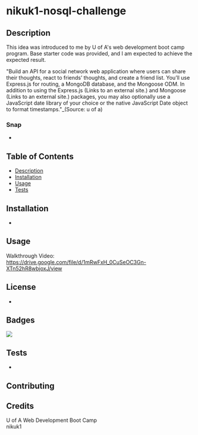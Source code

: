 # nikuk1-nosql-challenge

## Description 
This idea was introduced to me by U of A's web development boot camp program.
Base starter code was provided, and I am expected to achieve the expected result.

"Build an API for a social network web application where users can share their thoughts, react to friends’ thoughts, and create a friend list. You’ll use Express.js for routing, a MongoDB database, and the Mongoose ODM. In addition to using the Express.js (Links to an external site.) and Mongoose (Links to an external site.) packages, you may also optionally use a JavaScript date library of your choice or the native JavaScript Date object to format timestamps."_(Source: u of a)

### Snap
-

## Table of Contents 
* [Description](#description)
* [Installation](#installation)
* [Usage](#usage)
* [Tests](#tests)

## Installation
-

## Usage 
Walkthrough Video: https://drive.google.com/file/d/1mRwFxH_0CuSeOC3Gn-XTn52hR8wbjoxJ/view

## License
-

## Badges
![](https://img.shields.io/badge/license-nikuk1-orange?style=for-the-badge&logo=appveyor)

## Tests
-

## Contributing

## Credits
U of A Web Development Boot Camp</br>
nikuk1

